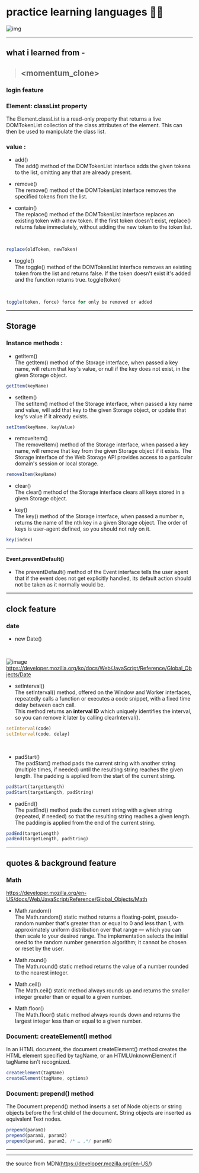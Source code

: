 # practice learning languages 👨‍💻

![img](https://cdn-images-1.medium.com/max/640/1*w5tbbtnh250NT92-bM1VsQ.jpeg)
<hr>

## what i learned from -
> ## <momentum_clone>
### login feature

### Element: **classList** property
The Element.classList is a read-only property that returns a live DOMTokenList collection of the class attributes of the element. This can then be used to manipulate the class list.

### value : 
- add() <br>
The add() method of the DOMTokenList interface adds the given tokens to the list, omitting any that are already present.

- remove() <br>
The remove() method of the DOMTokenList interface removes the specified tokens from the list.

- contain() <br>
The replace() method of the DOMTokenList interface replaces an existing token with a new token. If the first token doesn't exist, replace() returns false immediately, without adding the new token to the token list.
<br>

```javascript
replace(oldToken, newToken)
```

- toggle() <br>
The toggle() method of the DOMTokenList interface removes an existing token from the list and returns false. If the token doesn't exist it's added and the function returns true.
toggle(token)
<br>

```javascript
toggle(token, force) force for only be removed or added
```

<hr>

## Storage

### Instance methods :
- getItem() <br>
The getItem() method of the Storage interface, when passed a key name, will return that key's value, or null if the key does not exist, in the given Storage object.

```javascript
getItem(keyName)
```

- setItem() <br>
The setItem() method of the Storage interface, when passed a key name and value, will add that key to the given Storage object, or update that key's value if it already exists.

```javascript
setItem(keyName, keyValue)
```

- removeItem() <br>
The removeItem() method of the Storage interface, when passed a key name, will remove that key from the given Storage object if it exists. The Storage interface of the Web Storage API provides access to a particular domain's session or local storage.

```javascript
removeItem(keyName)
```

- clear() <br>
The clear() method of the Storage interface clears all keys stored in a given Storage object.

- key() <br>
The key() method of the Storage interface, when passed a number n, returns the name of the nth key in a given Storage object. The order of keys is user-agent defined, so you should not rely on it.

```javascript
key(index)
```

<hr>

#### Event.preventDefault()
- The preventDefault() method of the Event interface tells the user agent that if the event does not get explicitly handled, its default action should not be taken as it normally would be.

<hr>

## clock feature

### date

- new Date()
<br>

![image](https://github.com/mooseonpark/practice/assets/66548209/7ca78c16-3514-447c-9453-15c84246281a)
<br>
https://developer.mozilla.org/ko/docs/Web/JavaScript/Reference/Global_Objects/Date

- setInterval() <br>
The setInterval() method, offered on the Window and Worker interfaces, repeatedly calls a function or executes a code snippet, with a fixed time delay between each call. <br>
This method returns an **interval ID** which uniquely identifies the interval, so you can remove it later by calling clearInterval(). <br>

```javascript
setInterval(code)
setInterval(code, delay)
```
<br>

- padStart() <br>
The padStart() method pads the current string with another string (multiple times, if needed) until the resulting string reaches the given length. The padding is applied from the start of the current string.

```javascript
padStart(targetLength)
padStart(targetLength, padString)

``` 
- padEnd() <br>
The padEnd() method pads the current string with a given string (repeated, if needed) so that the resulting string reaches a given length. The padding is applied from the end of the current string.

```javascript
padEnd(targetLength)
padEnd(targetLength, padString)
```
<hr>

## quotes & background feature

### Math

https://developer.mozilla.org/en-US/docs/Web/JavaScript/Reference/Global_Objects/Math
<br>
- Math.random() <br>
The Math.random() static method returns a floating-point, pseudo-random number that's greater than or equal to 0 and less than 1, with approximately uniform distribution over that range — which you can then scale to your desired range. The implementation selects the initial seed to the random number generation algorithm; it cannot be chosen or reset by the user. <br>

- Math.round() <br>
The Math.round() static method returns the value of a number rounded to the nearest integer. <br>

- Math.ceil() <br>
The Math.ceil() static method always rounds up and returns the smaller integer greater than or equal to a given number. <br>   

- Math.floor() <br>
The Math.floor() static method always rounds down and returns the largest integer less than or equal to a given number. <br>

### Document: createElement() method

In an HTML document, the document.createElement() method creates the HTML element specified by tagName, or an HTMLUnknownElement if tagName isn't recognized. <br>

```javascript
createElement(tagName)
createElement(tagName, options)
```

### Document: prepend() method

The Document.prepend() method inserts a set of Node objects or string objects before the first child of the document. String objects are inserted as equivalent Text nodes. <br>


```javascript
prepend(param1)
prepend(param1, param2)
prepend(param1, param2, /* … ,*/ paramN)
```
<hr>

___
the source from MDN(https://developer.mozilla.org/en-US/)
